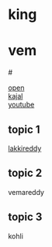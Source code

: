 # king
# vem
#<doctype html>
<html>
<head>
<title>anchor page</title>
</head>
<body>
<a href="D:\html\start.html" target="_blank">open</a><br>
<a href="https://en.wikipedia.org/wiki/Kajal_Aggarwal">kajal</a><br>
<a href="https://www.youtube.com/">youtube</a>
<h2>topic 1</h2>
<p><a href="c:\Users\lakki\OneDrive\Pictures\image.html">lakkireddy</a></p>
<h2>topic 2</h2>
<P>vemareddy</P>
<h2 id="2">topic 3</h2>
<p>kohli</p>

</body>
</html
